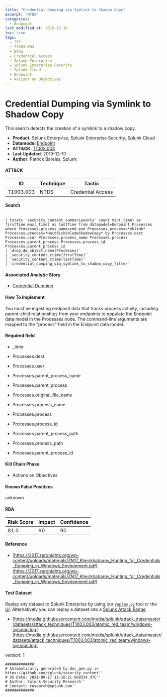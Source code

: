 ```yaml
---
title: "Credential Dumping via Symlink to Shadow Copy"
excerpt: "NTDS"
categories:
  - Endpoint
last_modified_at: 2019-12-10
toc: true
tags:
  - TTP
  - T1003.003
  - NTDS
  - Credential Access
  - Splunk Enterprise
  - Splunk Enterprise Security
  - Splunk Cloud
  - Endpoint
  - Actions on Objectives
---
```


# Credential Dumping via Symlink to Shadow Copy

This search detects the creation of a symlink to a shadow copy.

- **Product**: Splunk Enterprise, Splunk Enterprise Security, Splunk Cloud
- **Datamodel**:[Endpoint](https://docs.splunk.com/Documentation/CIM/latest/User/Endpoint)
- **ATT&CK**: [T1003.003](https://attack.mitre.org/techniques/T1003/003/)
- **Last Updated**: 2019-12-10
- **Author**: Patrick Bareiss, Splunk


#### ATT&CK

| ID          | Technique   | Tactic       |
| ----------- | ----------- |--------------|
| T1003.003 | NTDS | Credential Access |


#### Search

```

| tstats `security_content_summariesonly` count min(_time) as firstTime max(_time) as lastTime from datamodel=Endpoint.Processes where Processes.process_name=cmd.exe Processes.process=*mklink* Processes.process=*HarddiskVolumeShadowCopy* by Processes.dest Processes.user Processes.process_name Processes.process  Processes.parent_process Processes.process_id Processes.parent_process_id 
| `drop_dm_object_name(Processes)` 
| `security_content_ctime(firstTime)`
| `security_content_ctime(lastTime)` 
| `credential_dumping_via_symlink_to_shadow_copy_filter` 
```

#### Associated Analytic Story

* [Credential Dumping](_stories/credential_dumping)


#### How To Implement
You must be ingesting endpoint data that tracks process activity, including parent-child relationships from your endpoints to populate the Endpoint data model in the Processes node. The command-line arguments are mapped to the &#34;process&#34; field in the Endpoint data model.

#### Required field

* _time

* Processes.dest

* Processes.user

* Processes.parent_process_name

* Processes.parent_process

* Processes.original_file_name

* Processes.process_name

* Processes.process

* Processes.process_id

* Processes.parent_process_path

* Processes.process_path

* Processes.parent_process_id


#### Kill Chain Phase

* Actions on Objectives


#### Known False Positives
unknown



#### RBA

| Risk Score  | Impact      | Confidence   |
| ----------- | ----------- |--------------|
| 81.0 | 90 | 90 |



#### Reference


* [https://2017.zeronights.org/wp-content/uploads/materials/ZN17_Kheirkhabarov_Hunting_for_Credentials_Dumping_in_Windows_Environment.pdf](https://2017.zeronights.org/wp-content/uploads/materials/ZN17_Kheirkhabarov_Hunting_for_Credentials_Dumping_in_Windows_Environment.pdf)



#### Test Dataset
Replay any dataset to Splunk Enterprise by using our [`replay.py`](https://github.com/splunk/attack_data#using-replaypy) tool or the [UI](https://github.com/splunk/attack_data#using-ui).
Alternatively you can replay a dataset into a [Splunk Attack Range](https://github.com/splunk/attack_range#replay-dumps-into-attack-range-splunk-server)


* [https://media.githubusercontent.com/media/splunk/attack_data/master/datasets/attack_techniques/T1003.003/atomic_red_team/windows-sysmon.log](https://media.githubusercontent.com/media/splunk/attack_data/master/datasets/attack_techniques/T1003.003/atomic_red_team/windows-sysmon.log)


_version_: 1

```
#############
# Automatically generated by doc_gen.py in https://github.com/splunk/security_content''
# On Date: 2021-09-17 11:18:21.969334 UTC''
# Author: Splunk Security Research''
# Contact: research@splunk.com''
#############
```